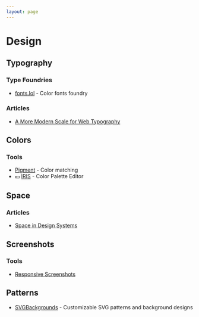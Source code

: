 ```yaml
---
layout: page
---
```


# Design

## Typography

### Type Foundries

- [fonts.lol](http://www.fonts.lol/) - Color fonts foundry

### Articles

- [A More Modern Scale for Web Typography](http://typecast.com/blog/a-more-modern-scale-for-web-typography)

## Colors

### Tools

- [Pigment](https://pigment.shapefactory.co/) - Color matching
- 💵 [IRIS](https://alpert.altervista.org/iris/) - Color Palette Editor

## Space

### Articles

- [Space in Design Systems](https://medium.com/eightshapes-llc/space-in-design-systems-188bcbae0d62)

## Screenshots

### Tools

- [Responsive Screenshots](https://responsive-screenshots.com/)

## Patterns

- [SVGBackgrounds](https://www.svgbackgrounds.com/) - Customizable SVG patterns and background designs

